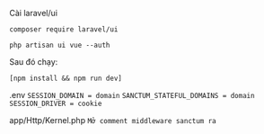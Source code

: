 Cài laravel/ui

`composer require laravel/ui`

`php artisan ui vue --auth`

Sau đó chạy:

`[npm install && npm run dev] `

.env
`SESSION_DOMAIN = domain`
`SANCTUM_STATEFUL_DOMAINS = domain`
`SESSION_DRIVER = cookie`

app/Http/Kernel.php
`Mở comment middleware sanctum ra`
